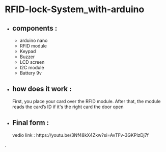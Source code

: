 # RFID-lock-System_with-arduino
<p></p>
<ul>
<li><h2>components : </h2></li>
<ul>
    <li>arduino nano</li>
    <li>RFID module</li>
    <li>Keypad</li>
    <liServo motor</li>
    <li>Buzzer</li>
    <li>LCD screen</li>
    <li>I2C module</li>
    <li>Battery 9v</li>
</ul>
<li><h2>how does it work : </h2></li>
<p>First, you place your card over the RFID module. After that, the module reads the card’s ID if it's the right card the door open</p>
</ul>
 <ul>
       <li><h2>Final form : </h2></li> 
     <p>vedio link : https://youtu.be/3Nf48kX4Zkw?si=AvTFv-3GKPlzDj7f </p>
 </ul>
.
